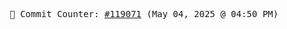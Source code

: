 <p align="center">
    <samp>
        📮 Commit Counter: <a href="https://github.com/Javascript-void0/Javascript-void0/commits/main">#119071</a> (May 04, 2025 @ 04:50 PM)
    </samp>
</p>